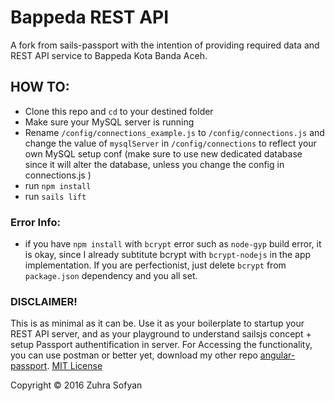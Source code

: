 # Bappeda REST API

A fork from sails-passport with the intention of providing required data and REST API service to Bappeda Kota Banda Aceh.

## HOW TO:
* Clone this repo and `cd` to your destined folder
* Make sure your MySQL server is running
* Rename `/config/connections_example.js` to `/config/connections.js` and change the value of `mysqlServer` in `/config/connections` to reflect your own MySQL setup conf (make sure to use new dedicated database since it will alter the database, unless you change the config in connections.js )
* run `npm install`
* run `sails lift`

### Error Info:
* if you have `npm install` with `bcrypt` error such as `node-gyp` build error, it is okay, since I already subtitute bcrypt with `bcrypt-nodejs` in the app implementation. If you are perfectionist, just delete `bcrypt` from `package.json` dependency and you all set.

### DISCLAIMER! 
This is as minimal as it can be. Use it as your boilerplate to startup your REST API server, and as your playground to understand sailsjs concept + setup Passport authentification in server.
For Accessing the functionality, you can use postman or better yet, download my other repo [angular-passport](https://github.com/zuhrasofyan/angular-passport).
[MIT License](https://github.com/angular/angular.js/blob/master/LICENSE)

Copyright &copy; 2016 Zuhra Sofyan




